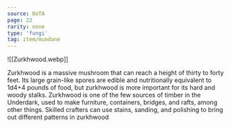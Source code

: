 ```yaml
---
source: OoTA
page: 22
rarity: none
type: 'fungi'
tag: item/mundane
---
```


![[Zurkhwood.webp]]

Zurkhwood is a massive mushroom that can reach a height of thirty to forty feet. Its large grain-like spores are edible and nutritionally equivalent to 1d4+4 pounds of food, but zurkhwood is more important for its hard and woody stalks. Zurkhwood is one of the few sources of timber in the Underdark, used to make furniture, containers, bridges, and rafts, among other things. Skilled crafters can use stains, sanding, and polishing to bring out different patterns in zurkhwood  